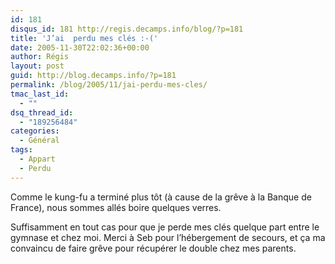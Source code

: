 ```yaml
---
id: 181
disqus_id: 181 http://regis.decamps.info/blog/?p=181
title: 'J’ai  perdu mes clés :-('
date: 2005-11-30T22:02:36+00:00
author: Régis
layout: post
guid: http://blog.decamps.info/?p=181
permalink: /blog/2005/11/jai-perdu-mes-cles/
tmac_last_id:
  - ""
dsq_thread_id:
  - "189256484"
categories:
  - Général
tags:
  - Appart
  - Perdu
---
```

Comme le kung-fu a terminé plus tôt (à cause de la grêve à la Banque de France), nous sommes allés boire quelques verres.

Suffisamment en tout cas pour que je perde mes clés quelque part entre le gymnase et chez moi. Merci à Seb pour l’hébergement de secours, et ça ma convaincu de faire grêve pour récupérer le double chez mes parents.
